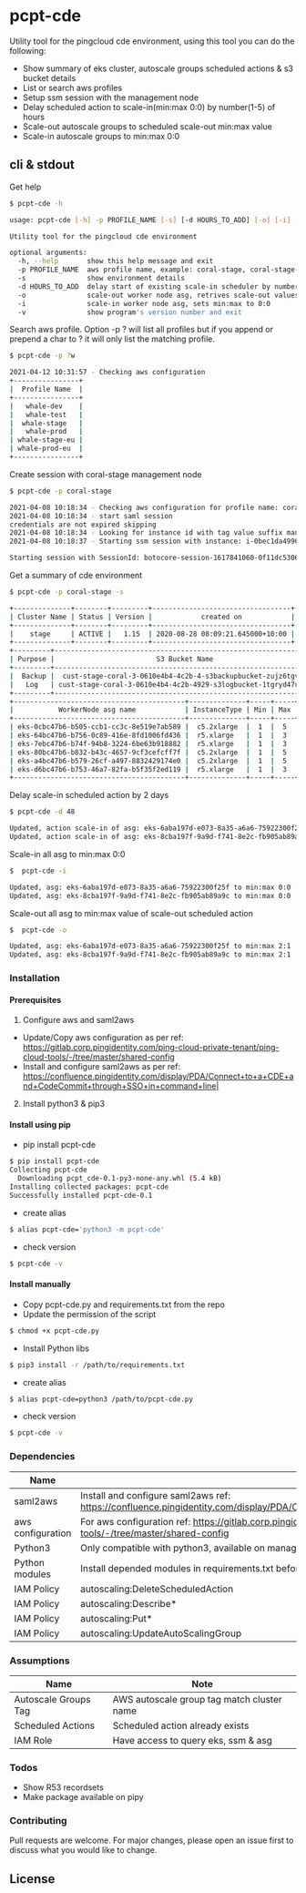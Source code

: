 # pcpt-cde


Utility tool for the pingcloud cde environment, using this tool you can do the following: 

  - Show summary of eks cluster, autoscale groups scheduled actions & s3 bucket details
  - List or search aws profiles
  - Setup ssm session with the management node
  - Delay scheduled action to scale-in(min:max 0:0) by number(1-5) of hours
  - Scale-out autoscale groups to scheduled scale-out min:max value
  - Scale-in autoscale groups to min:max 0:0

## cli & stdout
Get help

```sh
$ pcpt-cde -h

usage: pcpt-cde [-h] -p PROFILE_NAME [-s] [-d HOURS_TO_ADD] [-o] [-i] [-v]

Utility tool for the pingcloud cde environment

optional arguments:
  -h, --help       show this help message and exit
  -p PROFILE_NAME  aws profile name, example: coral-stage, coral-stage-eu1
  -s               show environment details
  -d HOURS_TO_ADD  delay start of existing scale-in scheduler by number of hours: range(1,720), example: 720 for 30 days
  -o               scale-out worker node asg, retrives scale-out values from the existing scheduler
  -i               scale-in worker node asg, sets min:max to 0:0
  -v               show program's version number and exit

```

Search aws profile. Option -p ? will list all profiles but if you append or prepend a char to ? it will only list the matching profile.

```sh
$ pcpt-cde -p ?w

2021-04-12 10:31:57 - Checking aws configuration
+----------------+
|  Profile Name  |
+----------------+
|   whale-dev    |
|   whale-test   |
|  whale-stage   |
|   whale-prod   |
| whale-stage-eu |
| whale-prod-eu  |
+----------------+
```

Create session with coral-stage management node

```sh
$ pcpt-cde -p coral-stage

2021-04-08 10:18:34 - Checking aws configuration for profile name: coral-stage
2021-04-08 10:18:34 - start saml session
credentials are not expired skipping
2021-04-08 10:18:34 - Looking for instance id with tag value suffix management-server
2021-04-08 10:18:37 - Starting ssm session with instance: i-0bec1da4996e7daca

Starting session with SessionId: botocore-session-1617841060-0f11dc5306fec2281
```

Get a summary of cde environment
```sh
$ pcpt-cde -p coral-stage -s

+--------------+--------+---------+----------------------------------+
| Cluster Name | Status | Version |            created on            |
+--------------+--------+---------+----------------------------------+
|    stage     | ACTIVE |   1.15  | 2020-08-28 08:09:21.645000+10:00 |
+--------------+--------+---------+----------------------------------+
+---------+-----------------------------------------------------------------+
| Purpose |                         S3 Bucket Name                         |
+---------+-----------------------------------------------------------------+
|  Backup |  cust-stage-coral-3-0610e4b4-4c2b-4-s3backupbucket-zujz6tgvejwd |
|   Log   | cust-stage-coral-3-0610e4b4-4c2b-4929-s3logbucket-1tgryd47uspdu |
+---------+-----------------------------------------------------------------+
+------------------------------------------+--------------+-----+-----+---------+----------------------+--------------------------------------+
|           WorkerNode asg name            | InstanceType | Min | Max | Desired | Scale-in action name | Scale-in action start datetime (UTC) |
+------------------------------------------+--------------+-----+-----+---------+----------------------+--------------------------------------+
| eks-0cbc47b6-b505-ccb1-cc3c-8e519e7ab589 |  c5.2xlarge  |  1  |  5  |    1    |    PingCloudStop     |      2021-04-10 00:30:28+00:00       |
| eks-64bc47b6-b756-0c89-416e-8fd1006fd436 |  r5.xlarge   |  1  |  3  |    1    |    PingCloudStop     |      2021-04-10 00:30:29+00:00       |
| eks-7ebc47b6-b74f-94b8-3224-6be63b918882 |  r5.xlarge   |  1  |  3  |    1    |    PingCloudStop     |      2021-04-10 00:30:31+00:00       |
| eks-80bc47b6-b832-b43c-4657-9cf3cefcff7f |  c5.2xlarge  |  1  |  5  |    2    |    PingCloudStop     |      2021-04-10 00:30:32+00:00       |
| eks-a4bc47b6-b579-26cf-a497-8832429174e0 |  c5.2xlarge  |  1  |  5  |    2    |    PingCloudStop     |      2021-04-10 00:30:34+00:00       |
| eks-d6bc47b6-b753-46a7-82fa-b5f35f2ed119 |  r5.xlarge   |  1  |  3  |    1    |    PingCloudStop     |      2021-04-10 00:30:36+00:00       |
+------------------------------------------+--------------+-----+-----+---------+----------------------+--------------------------------------+```
```

Delay scale-in scheduled action by 2 days
```sh
$ pcpt-cde -d 48

Updated, action scale-in of asg: eks-6aba197d-e073-8a35-a6a6-75922300f25f to start on 2020-10-17 00:00:00+00:00
Updated, action scale-in of asg: eks-8cba197f-9a9d-f741-8e2c-fb905ab89a9c to start on 2020-10-17 00:00:00+00:00

```

Scale-in all asg to min:max 0:0
```sh
$  pcpt-cde -i

Updated, asg: eks-6aba197d-e073-8a35-a6a6-75922300f25f to min:max 0:0
Updated, asg: eks-8cba197f-9a9d-f741-8e2c-fb905ab89a9c to min:max 0:0

```

Scale-out all asg to min:max value of scale-out scheduled action
```sh
$  pcpt-cde -o

Updated, asg: eks-6aba197d-e073-8a35-a6a6-75922300f25f to min:max 2:1
Updated, asg: eks-8cba197f-9a9d-f741-8e2c-fb905ab89a9c to min:max 2:1

```

### Installation

#### Prerequisites
1. Configure aws and saml2aws
- Update/Copy aws configuration as per ref: https://gitlab.corp.pingidentity.com/ping-cloud-private-tenant/ping-cloud-tools/-/tree/master/shared-config
- Install and configure saml2aws as per ref:  https://confluence.pingidentity.com/display/PDA/Connect+to+a+CDE+and+CodeCommit+through+SSO+in+command+line|

2. Install python3 & pip3

#### Install using pip
- pip install pcpt-cde
```sh
$ pip install pcpt-cde
Collecting pcpt-cde
  Downloading pcpt_cde-0.1-py3-none-any.whl (5.4 kB)
Installing collected packages: pcpt-cde
Successfully installed pcpt-cde-0.1
```
- create alias
```sh
$ alias pcpt-cde='python3 -m pcpt-cde'
```
- check version
```sh
$ pcpt-cde -v
```

#### Install manually
- Copy pcpt-cde.py and requirements.txt from the repo
- Update the permission of the script
```sh
$ chmod +x pcpt-cde.py
```
- Install Python libs
```sh
$ pip3 install -r /path/to/requirements.txt
```
- create alias
```sh
$ alias pcpt-cde=python3 /path/to/pcpt-cde.py
```
- check version
```sh
$ pcpt-cde -v
```

### Dependencies

| Name | Note |
| ------ | ------ |
| saml2aws | Install and configure saml2aws ref: https://confluence.pingidentity.com/display/PDA/Connect+to+a+CDE+and+CodeCommit+through+SSO+in+command+line|
| aws configuration | For aws configuration ref: https://gitlab.corp.pingidentity.com/ping-cloud-private-tenant/ping-cloud-tools/-/tree/master/shared-config|
| Python3 | Only compatible with python3, available on management node |
| Python modules | Install depended modules in requirements.txt before executing this script (Check installation section for instruction) |
| IAM Policy | autoscaling:DeleteScheduledAction |
| IAM Policy | autoscaling:Describe*|
| IAM Policy | autoscaling:Put*|
| IAM Policy | autoscaling:UpdateAutoScalingGroup|


### Assumptions

| Name | Note |
| ------ | ------ |
| Autoscale Groups Tag | AWS autoscale group tag match cluster name |
| Scheduled Actions | Scheduled action already exists |
| IAM Role | Have access to query eks, ssm & asg |


### Todos

 - Show R53 recordsets
 - Make package available on pipy


### Contributing

Pull requests are welcome. For major changes, please open an issue first to discuss what you would like to change.


License
----

